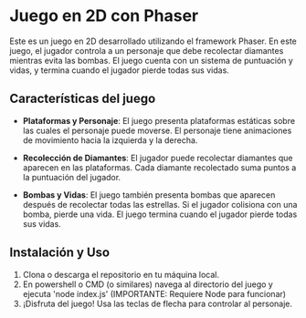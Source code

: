 # Juego en 2D con Phaser

Este es un juego en 2D desarrollado utilizando el framework Phaser. En este juego, el jugador controla a un personaje que debe recolectar diamantes mientras evita las bombas. El juego cuenta con un sistema de puntuación y vidas, y termina cuando el jugador pierde todas sus vidas.

## Características del juego

- **Plataformas y Personaje**: El juego presenta plataformas estáticas sobre las cuales el personaje puede moverse. El personaje tiene animaciones de movimiento hacia la izquierda y la derecha.

- **Recolección de Diamantes**: El jugador puede recolectar diamantes que aparecen en las plataformas. Cada diamante recolectado suma puntos a la puntuación del jugador.

- **Bombas y Vidas**: El juego también presenta bombas que aparecen después de recolectar todas las estrellas. Si el jugador colisiona con una bomba, pierde una vida. El juego termina cuando el jugador pierde todas sus vidas.

## Instalación y Uso

1. Clona o descarga el repositorio en tu máquina local.
2. En powershell o CMD (o similares) navega al directorio del juego y ejecuta 'node index.js' (IMPORTANTE: Requiere Node para funcionar)
3. ¡Disfruta del juego! Usa las teclas de flecha para controlar al personaje.
